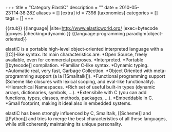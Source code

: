 +++
title = "Category:ElastiC"
description = ""
date = 2010-05-23T14:38:28Z
aliases = []
[extra]
id = 7398
[taxonomies]
categories = []
tags = []
+++

{{stub}}
{{language|
|site=http://www.elasticworld.org/
|exec=bytecode
|gc=yes
|checking=dynamic
}}
{{language programming paradigm|object-oriented}}

elastiC is a portable high-level object-oriented interpreted language with a [[C]]-like syntax. Its main characteristics are:
*Open Source, freely available, even for commercial purposes.
*Interpreted.
*Portable [[bytecode]] compilation.
*Familiar C-like syntax.
*Dynamic typing.
*Automatic real, very fast, Garbage Collection.
*Object Oriented with meta-programming support (a la [[Smalltalk]]).
*Functional programming support (Scheme like closures with lexical scoping, and eval-like functionality).
*Hierarchical Namespaces.
*Rich set of useful built-in types (dynamic arrays, dictionaries, symbols, ...).
*Extensibile with C (you can add functions, types, classes, methods, packages, ...).
*Embeddable in C.
*Small footprint, making it ideal also in embedded systems.


elastiC has been strongly influenced by C, Smalltalk, [[Scheme]] and [[Python]] and tries to merge the best characteristics of all these languages, while still coherently maintaining its unique personality.
